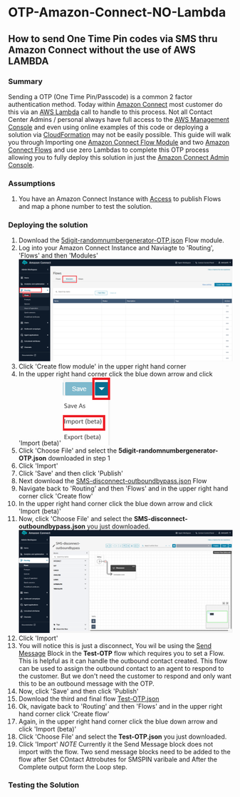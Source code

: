 # OTP-Amazon-Connect-NO-Lambda
## How to send One Time Pin codes via SMS thru Amazon Connect without the use of AWS LAMBDA

### Summary
Sending a OTP (One Time Pin/Passcode) is a common 2 factor authentication method. Today within [Amazon Connect](https://aws.amazon.com/pm/connect/?gclid=CjwKCAjw-JG5BhBZEiwAt7JR61kHe_2bfC6TdZEZzdCgeykPLpGS8Pp4LshR5-8suR99TbcUUkYN0BoCZFwQAvD_BwE&trk=b2cc5159-9de2-4d31-97d8-b307ff66e724&sc_channel=ps&ef_id=CjwKCAjw-JG5BhBZEiwAt7JR61kHe_2bfC6TdZEZzdCgeykPLpGS8Pp4LshR5-8suR99TbcUUkYN0BoCZFwQAvD_BwE:G:s&s_kwcid=AL!4422!3!526836209702!e!!g!!amazon%20connect!13456873363!122860487989) most customer do this via an [AWS Lambda](https://aws.amazon.com/pm/lambda/?gclid=CjwKCAjw-JG5BhBZEiwAt7JR66KnCeUZlrSF6Ca_xBqgv1-w-IRWCYcTEn_v5j1zNTwcL81SQJV1nhoCcEkQAvD_BwE&trk=73f686c8-9606-40ad-852f-7b2bcafa68fe&sc_channel=ps&ef_id=CjwKCAjw-JG5BhBZEiwAt7JR66KnCeUZlrSF6Ca_xBqgv1-w-IRWCYcTEn_v5j1zNTwcL81SQJV1nhoCcEkQAvD_BwE:G:s&s_kwcid=AL!4422!3!651212652666!e!!g!!lambda!909122559!45462427876) call to handle to this process.
Not all Contact Center Admins / personal always have full access to the [AWS Management Console](https://aws.amazon.com/free/?gclid=CjwKCAjw-JG5BhBZEiwAt7JR659so8ZAPSlZZSmI2YgZQYL8gGbXYxqPKLMzM9xbe3d2Eu5tU2NZXxoCCmEQAvD_BwE&trk=78b916d7-7c94-4cab-98d9-0ce5e648dd5f&sc_channel=ps&ef_id=CjwKCAjw-JG5BhBZEiwAt7JR659so8ZAPSlZZSmI2YgZQYL8gGbXYxqPKLMzM9xbe3d2Eu5tU2NZXxoCCmEQAvD_BwE:G:s&s_kwcid=AL!4422!3!432339156168!e!!g!!aws%20console!9572385111!102212379247) and even using online examples of this code or deploying a solution via [CloudFormation](https://docs.aws.amazon.com/AWSCloudFormation/latest/UserGuide/Welcome.html) may not be easily possible.
This guide will walk you through Importing one [Amazon Connect Flow Module](https://docs.aws.amazon.com/connect/latest/adminguide/contact-flow-modules.html) and two [Amazon Connect Flows](https://docs.aws.amazon.com/connect/latest/adminguide/connect-contact-flows.html) and use zero Lambdas to complete this OTP process allowing you to fully deploy this solution in just the [Amazon Connect Admin Console](https://docs.aws.amazon.com/connect/latest/adminguide/what-is-amazon-connect.html).

### Assumptions
1. You have an Amazon Connect Instance with [Access](https://docs.aws.amazon.com/connect/latest/adminguide/connect-security-profiles.html) to publish Flows and map a phone number to test the solution.

### Deploying the solution
1. Download the [5digit-randomnumbergenerator-OTP.json](https://github.com/rhedlund87/OTP-Amazon-Connect-NO-Lambda/blob/main/5digit-randomnumbergenerator-OTP.json) Flow module.
2. Log into your Amazon Connect Instance and Naviagte to 'Routing', 'Flows' and then 'Modules' ![Flow-Module](img/flow-modules.png)
3. Click 'Create flow module' in the upper right hand corner
4. In the upper right hand corner click the blue down arrow and click 'Import (beta)' ![Import](img/import.PNG)
5. Click 'Choose File' and select the **5digit-randomnumbergenerator-OTP.json** downloaded in step 1
6. Click 'Import'
7. Click 'Save' and then click 'Publish'
8. Next download the [SMS-disconnect-outboundbypass.json](https://github.com/rhedlund87/OTP-Amazon-Connect-NO-Lambda/blob/main/SMS-disconnect-outboundbypass.json) Flow
9. Navigate back to 'Routing' and then 'Flows' and in the upper right hand corner click 'Create flow'
10. In the upper right hand corner click the blue down arrow and click 'Import (beta)'
11. Now, click 'Choose File' and select the **SMS-disconnect-outboundbypass.json** you just downloaded. ![disconnect](img/disconnect.PNG)
12. Click 'Import'
13. You will notice this is just a disconnect, You wil be using the [Send Message](https://docs.aws.amazon.com/connect/latest/adminguide/send-message.html) Block in the **Test-OTP** flow which requires you to set a Flow. This is helpful as it can handle the outbound contact created. This flow can be used to assign the outbound contact to an agent to respond to the customer. But we don't need the customer to respond and only want this to be an outbound message with the OTP.
14. Now, click 'Save' and then click 'Publish'
15. Download the third and final flow [Test-OTP.json](https://github.com/rhedlund87/OTP-Amazon-Connect-NO-Lambda/blob/main/Test-OTP.json)
16. Ok, navigate back to 'Routing' and then 'Flows' and in the upper right hand corner click 'Create flow'
17. Again, in the upper right hand corner click the blue down arrow and click 'Import (beta)'
18. Click 'Choose File' and select the **Test-OTP.json** you just downloaded.
19. Click 'Import'
*NOTE* Currently it the Send Message block does not import with the flow. Two send message blocks need to be added to the flow after Set COntact Attrobutes for SMSPIN varibale and After the Complete output form the Loop step.  

### Testing the Solution
